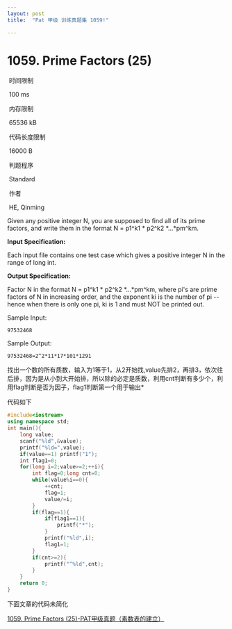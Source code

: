 ```yaml
---
layout: post
title:  "Pat 甲级 训练真题集 1059!"

---
```

# 1059. Prime Factors (25)

​    时间限制  

​    100 ms

​    内存限制  

​    65536 kB

​    代码长度限制  

​    16000 B

​      判题程序    

​      Standard    

​      作者    

​      HE, Qinming

Given any positive integer N, you are supposed to find all of its prime factors, and write them in the format N = p1^k1 * p2^k2 *…*pm^km.

**Input Specification:**

Each input file contains one test case which gives a positive integer N in the range of long int.

**Output Specification:**

Factor N in the format N = p1^k1 * p2^k2 *…*pm^km, where pi's are prime factors of N in increasing order, and the exponent ki is the number of pi -- hence when there is only one pi, ki is 1 and must NOT be printed out.

Sample Input:

```
97532468

```

Sample Output:

```
97532468=2^2*11*17*101*1291
```

找出一个数的所有质数，输入为1等于1，从2开始找,value先排2，再排3，依次往后排，因为是从小到大开始排，所以除的必定是质数，利用cnt判断有多少个，利用flag判断是否为因子，flag1判断第一个用于输出*

代码如下

```c++
#include<iostream>
using namespace std;
int main(){
	long value;
	scanf("%ld",&value);
	printf("%ld=",value);
	if(value==1) printf("1");
	int flag1=0;
	for(long i=2;value>=2;++i){
		int flag=0;long cnt=0;
		while(value%i==0){
			++cnt;
			flag=1;
			value/=i;
		}
		if(flag==1){
			if(flag1==1){
				printf("*");
			}
			printf("%ld",i);
			flag1=1;
		}
		if(cnt>=2){
			printf("^%ld",cnt);
		}
	}
	return 0;
}
```

下面文章的代码未简化

[1059. Prime Factors (25)-PAT甲级真题（素数表的建立）](http://www.liuchuo.net/archives/2289)

